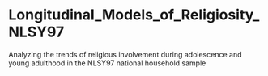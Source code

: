 Longitudinal_Models_of_Religiosity_NLSY97
=========================================

Analyzing the trends of religious involvement during adolescence and young adulthood in the NLSY97 national household sample
